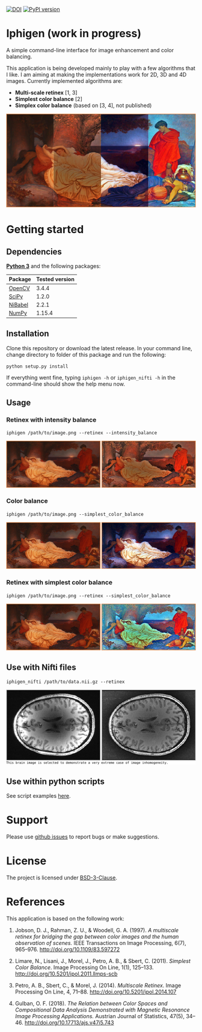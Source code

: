 [![DOI](https://zenodo.org/badge/76043117.svg)](https://zenodo.org/badge/latestdoi/76043117)
[![PyPI version](https://badge.fury.io/py/iphigen.svg)](https://badge.fury.io/py/iphigen)


# Iphigen (work in progress)

A simple command-line interface for image enhancement and color balancing.

This application is being developed mainly to play with a few algorithms that I like. I am aiming at making the implementations work for 2D, 3D and 4D images. Currently implemented algorithms are:
- __Multi-scale retinex__ [1, 3]
- __Simplest color balance__ [2]
- __Simplex color balance__ (based on [3, 4], not published)

<img src="visuals/visual_00.png">

# Getting started

## Dependencies

**[Python 3](https://www.python.org/)** and the following packages:

| Package                               | Tested version |
|---------------------------------------|----------------|
| [OpenCV](https://opencv.org/)         | 3.4.4          |
| [SciPy](https://www.scipy.org/)       | 1.2.0          |
| [NiBabel](http://nipy.org/nibabel/)   | 2.2.1          |
| [NumPy](http://www.numpy.org/)        | 1.15.4         |

## Installation

Clone this repository or download the latest release. In your command line, change directory to folder of this package and run the following:
```
python setup.py install
```
If everything went fine, typing ```iphigen -h``` or ```iphigen_nifti -h``` in the command-line should show the help menu now.

## Usage
### Retinex with intensity balance
```
iphigen /path/to/image.png --retinex --intensity_balance
```
<img src="visuals/visual_01.png">

### Color balance
```
iphigen /path/to/image.png --simplest_color_balance
```
<img src="visuals/visual_02.png">

### Retinex with simplest color balance
```
iphigen /path/to/image.png --retinex --simplest_color_balance
```
<img src="visuals/visual_03.png">

## Use with Nifti files

```
iphigen_nifti /path/to/data.nii.gz --retinex
```

<img src="visuals/visual_mri_01.png">

## Use within python scripts

See script examples [here](script_examples/).

# Support

Please use [github issues](https://github.com/ofgulban/iphigen/issues) to report bugs or make suggestions.

# License

The project is licensed under [BSD-3-Clause](https://opensource.org/licenses/BSD-3-Clause).

# References

This application is based on the following work:

1.  Jobson, D. J., Rahman, Z. U., & Woodell, G. A. (1997). _A multiscale retinex for bridging the gap between color images and the human observation of scenes._ IEEE Transactions on Image Processing, 6(7), 965–976. <http://doi.org/10.1109/83.597272>

2.  Limare, N., Lisani, J., Morel, J., Petro, A. B., & Sbert, C. (2011). _Simplest Color Balance_. Image Processing On Line, 1(1), 125–133. <http://doi.org/10.5201/ipol.2011.llmps-scb>

3.  Petro, A. B., Sbert, C., & Morel, J. (2014). _Multiscale Retinex_. Image Processing On Line, 4, 71–88. <http://doi.org/10.5201/ipol.2014.107>

4.  Gulban, O. F. (2018). _The Relation between Color Spaces and Compositional Data Analysis Demonstrated with Magnetic Resonance Image Processing Applications._ Austrian Journal of Statistics, 47(5), 34–46. <http://doi.org/10.17713/ajs.v47i5.743>
